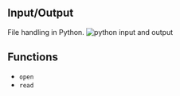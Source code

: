 ## Input/Output
File handling in Python.
![python input and output](/pythonINandOUT.jpeg) 

## Functions
* `open`
* `read`

